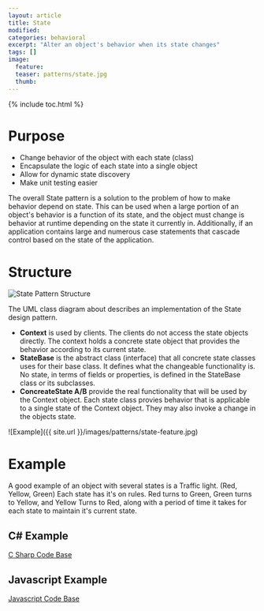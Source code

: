 ```yaml
---
layout: article
title: State
modified:
categories: behavioral
excerpt: "Alter an object's behavior when its state changes"
tags: []
image:
  feature: 
  teaser: patterns/state.jpg
  thumb:
---
```


{% include toc.html %}

# Purpose

* Change behavior of the object with each state (class)
* Encapsulate the logic of each state into a single object
* Allow for dynamic state discovery
* Make unit testing easier

The overall State pattern is a solution to the problem of how to make behavior depend on state. This can be used when a large 
portion of an object's behavior is a function of its state, and the object must change is behavior at runtime depending on the state it currently in. Additionally, if an application contains large and numerous case statements that cascade control based on the state of the application.

# Structure

![State Pattern Structure](https://upload.wikimedia.org/wikipedia/commons/thumb/e/e8/State_Design_Pattern_UML_Class_Diagram.svg/470px-State_Design_Pattern_UML_Class_Diagram.svg.png)

The UML class diagram about describes an implementation of the State design pattern. 

* **Context** is used by clients. The clients do not access the state objects directly. The context holds a concrete state object that provides the behavior according to its current state.
* **StateBase** is the abstract class (interface) that all concrete state classes uses for their base class. It defines what the changeable functionality is. No state, in terms of fields or properties, is defined in the StateBase class or its subclasses.
* **ConcreateState A/B** provide the real functionality that will be used by the Context object. Each state class provies behavior that is applicable to a single state of the Context object. They may also invoke a change in the objects state.


![Example]({{ site.url }}/images/patterns/state-feature.jpg)

# Example 

A good example of an object with several states is a Traffic light. (Red, Yellow, Green)
Each state has it's on rules. Red turns to Green, Green turns to Yellow, and Yellow Turns to Red, along with a period of time it takes for each state to maintain it's current state.


## C# Example
<a href="https://github.com/2joephillips/DPatterns-Examples/tree/master/behavioral/state/csharp" target="_blank">C Sharp Code Base</a>

## Javascript Example
<a href="https://github.com/2joephillips/DPatterns-Examples/tree/master/behavioral/state/javascript" target="_blank">Javascript Code Base</a>
